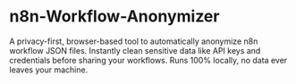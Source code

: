 # n8n-Workflow-Anonymizer
A privacy-first, browser-based tool to automatically anonymize n8n workflow JSON files. Instantly clean sensitive data like API keys and credentials before sharing your workflows. Runs 100% locally, no data ever leaves your machine.
